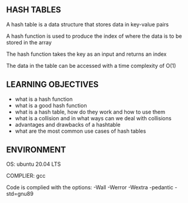 ## HASH TABLES

A hash table is a data structure that stores data in key-value pairs

A hash function is used to produce the index of where the data is to be stored in the array

The hash function takes the key as an input and returns an index

The data in the table can be accessed with a time complexity of O(1)

## LEARNING OBJECTIVES

* what is a hash function
* what is a good hash function
* what is a hash table, how do they work and how to use them
* what is a collision and in what ways can we deal with collisions
* advantages and drawbacks of a hashtable
* what are the most common use cases of hash tables

## ENVIRONMENT

OS: ubuntu 20.04 LTS

COMPLIER: gcc

Code is complied with the options: -Wall -Werror -Wextra -pedantic -std=gnu89

